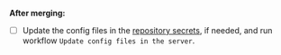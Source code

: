 <!-- Describe the changes -->



**After merging:**
- [ ] Update the config files in the [repository secrets](https://github.com/volis-ai/airflow/settings/secrets/actions), if needed, and run workflow `Update config files in the server`.
